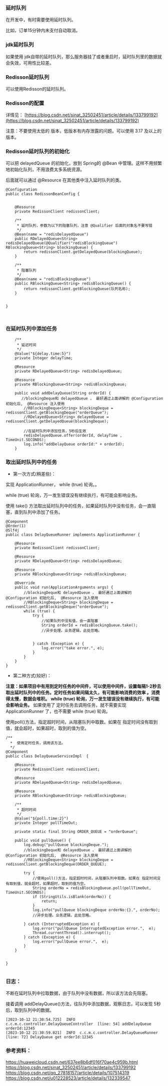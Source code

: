
### 延时队列

在开发中，有时需要使用延时队列。

比如，订单15分钟内未支付自动取消。



### jdk延时队列

如果使用 jdk自带的延时队列，那么服务器挂了或者重启时，延时队列里的数据就会失效，可用性比较差。



### Redisson延时队列

可以使用Redisson的延时队列。

### Redisson的配置

详情见：
[https://blog.csdn.net/sinat_32502451/article/details/133799192](https://blog.csdn.net/sinat_32502451/article/details/133799192)

注意：不要使用太低的 版本，低版本有内存泄露的问题。可以使用 3.17 及以上的版本。



### Redisson延时队列的初始化

可以把 delayedQueue 的初始化，放到 Spring的 @Bean 中管理。这样不用频繁地初始化队列，不用浪费太多系统资源。

后面就可以通过 @Resource 在其他类中注入延时队列的类。

```
@Configuration
public class RedissonBeanConfig {


    @Resource
    private RedissonClient redissonClient;

    /**
     * 延时队列，参数为以下的阻塞队列，注意 @Qualifier 后面的对象名不要写错
     */
    @Bean(name = "redisDelayedQueue")
    public RDelayedQueue<String> redisDelayedQueue(@Qualifier("redisBlockingQueue") RBlockingQueue<String> blockingQueue) {
        return redissonClient.getDelayedQueue(blockingQueue);
    }

    /**
     * 阻塞队列
     */
    @Bean(name = "redisBlockingQueue")
    public RBlockingQueue<String> redisBlockingQueue() {
        return redissonClient.getBlockingQueue(队列名称);
    }


}



```






### 在延时队列中添加任务

```
	/**
     * 延迟时间
     */
    @Value("${delay.time:5}")
    private Integer delayTime;

    @Resource
    private RDelayedQueue<String> redisDelayedQueue;

    @Resource
    private RBlockingQueue<String> redisBlockingQueue;

    public void addDelayQueue(String orderId) {
       //blockingDeque和 delayedQueue ， 最好通过上面讲解的 @Configuration 初始化后,  @Resource 注入使用
        //RBlockingDeque<String> blockingDeque = redissonClient.getBlockingDeque("orderQueue");
        //RDelayedQueue<String> delayedQueue = redissonClient.getDelayedQueue(blockingDeque);
        
        //在延时队列中添加任务，5秒后生效
        redisDelayedQueue.offer(orderId, delayTime , TimeUnit.SECONDS);
        log.info("addDelayQueue orderId:" + orderId);
    }
```





### 取出延时队列中的任务

* 第一次方式(稍差些)：

实现 ApplicationRunner，  while (true) 轮询。。

while (true) 轮询，万一发生错误没有继续执行，有可能会影响业务。

使用 take() 方法取出延时队列中的任务，如果延时队列中没有任务，会一直阻塞，直到队列中添加了任务。


```
@Component
@Order(1)
@Slf4j
public class DelayQueueRunner implements ApplicationRunner {

    @Resource
    private RedissonClient redissonClient;

    @Resource
    private RDelayedQueue<String> redisDelayedQueue;

    @Resource
    private RBlockingQueue<String> redisBlockingQueue;

    @Override
    public void run(ApplicationArguments args) {
        //blockingDeque和 delayedQueue ， 最好通过上面讲解的 @Configuration 初始化后,  @Resource 注入使用
        //RBlockingDeque<String> blockingDeque = redissonClient.getBlockingDeque("orderQueue");
        while (true) {
            try {
            	//如果队列中没有值，会一直阻塞
                String orderId = redisBlockingQueue.take();
                //异步处理。业务逻辑，此处忽略。
                

            } catch (Exception e) {
                log.error("take error.", e);
            }
        }
    }
}

```



* 第二种方式(较好)：

**注意：如果项目中有用到定时任务的中间件，可以使用中间件，设置每隔1-2秒去取出延时队列中的任务。定时任务如果间隔太久，有可能影响消费的效率 。消费得太慢，数据会堆积。**
**while (true) 轮询，万一发生错误没有继续执行，有可能会影响业务。**
如果使用了 定时任务去调用任务，就不需要实现ApplicationRunner 了，也不需要 while (true) 轮询。

使用poll()方法，指定超时时间，从阻塞队列中取数。如果在 指定时间没有取到值，就会超时，如果超时，取到的值为空。

```
/**
  *  使用定时任务，调用该方法。
  */
@Component
public class DelayQueueServiceImpl  {

    @Resource
    private RedissonClient redissonClient;

    @Resource
    private RDelayedQueue<String> redisDelayedQueue;

    @Resource
    private RBlockingQueue<String> redisBlockingQueue;

    /**
     * 超时时间
     */
    @Value("${poll.time:2}")
    private Integer pollTimeOut;

    private static final String ORDER_QUEUE = "orderQueue";

    public void pullQueue() {
        log.debug("pullQueue blockingDeque.");
        //blockingDeque和 delayedQueue ， 最好通过上面讲解的 @Configuration 初始化后,  @Resource 注入使用
        //RBlockingDeque<String> blockingDeque = redissonClient.getBlockingDeque(ORDER_QUEUE);

        try {
        	//使用poll()方法，指定超时时间，从阻塞队列中取数。如果在 指定时间没有取到值，就会超时，如果超时，取到的值为空。
            String orderNo = redisBlockingQueue.poll(pollTimeOut, TimeUnit.SECONDS);
            if (StringUtils.isBlank(orderNo)) {
                return;
            }
            log.info("pullQueue blockingDeque orderNo:{}.", orderNo);
            //异步处理。业务逻辑，此处忽略。

        } catch (InterruptedException e) {
            log.error("pullQueue InterruptedException error.",  e);
            Thread.currentThread().interrupt();
        } catch (Exception e) {
            log.error("pullQueue error.",  e);
        }
    }
    
    
}


```





### 日志：

不断在延时队列中拉取数据，由于队列中没有数据，所以该方法会先阻塞。

接着调用 addDelayQueue()方法，往队列中添加数据，观察日志，可以发现 5秒后，取到队列中的数据。



```
[2023-10-12 21:30:54.725]  INFO  c.c.m.c.controller.DelayQueueController  [line: 54] addDelayQueue orderId:12345
[2023-10-12 21:30:59.821]  INFO  c.c.m.c.controller.DelayQueueRunner [line: 72] DelayQueue get orderId:12345
```



### 参考资料：

https://huaweicloud.csdn.net/637ee8b6df016f70ae4c959b.html
https://blog.csdn.net/sinat_32502451/article/details/133799192
https://blog.csdn.net/qq_27818157/article/details/107514319
https://blog.csdn.net/u012228523/article/details/132339547
